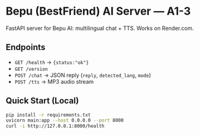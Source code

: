 # Bepu (BestFriend) AI Server — A1-3

FastAPI server for Bepu AI: multilingual chat + TTS. Works on Render.com.

## Endpoints
- `GET /health` → `{status:"ok"}`
- `GET /version`
- `POST /chat` → JSON reply (`reply`, `detected_lang`, `mode`)
- `POST /tts` → MP3 audio stream

## Quick Start (Local)
```bash
pip install -r requirements.txt
uvicorn main:app --host 0.0.0.0 --port 8000
curl -i http://127.0.0.1:8000/health
